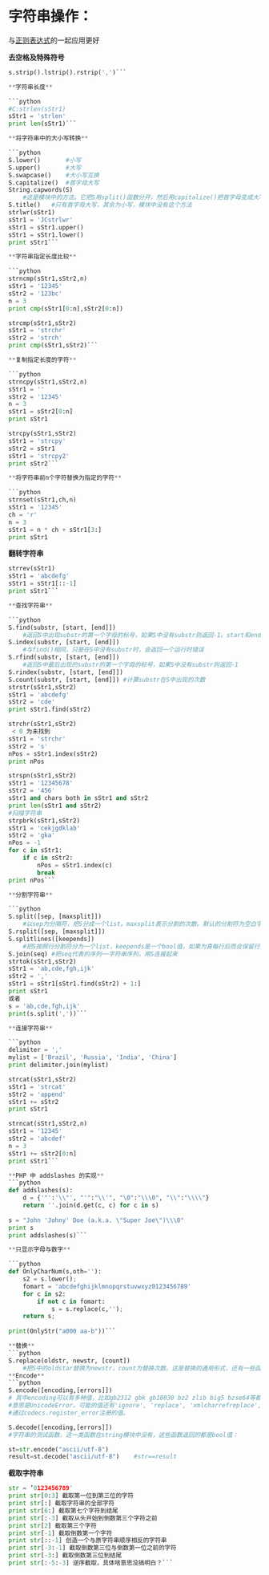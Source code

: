 # 字符串操作：

与[正则表达式](re.md)的一起应用更好

**去空格及特殊符号**

```python
s.strip().lstrip().rstrip(',')```

**字符串长度**

```python
#C:strlen(sStr1)
sStr1 = 'strlen'
print len(sStr1)```

**将字符串中的大小写转换**

```python
S.lower()       #小写
S.upper()       #大写
S.swapcase()    #大小写互换
S.capitalize()  #首字母大写
String.capwords(S)
    #这是模块中的方法。它把S用split()函数分开，然后用capitalize()把首字母变成大写，最后用join()合并到一起
S.title()   #只有首字母大写，其余为小写，模块中没有这个方法 
strlwr(sStr1)
sStr1 = 'JCstrlwr'
sStr1 = sStr1.upper()
sStr1 = sStr1.lower()
print sStr1```

**字符串指定长度比较**

```python
strncmp(sStr1,sStr2,n)
sStr1 = '12345'
sStr2 = '123bc'
n = 3
print cmp(sStr1[0:n],sStr2[0:n])

strcmp(sStr1,sStr2)
sStr1 = 'strchr'
sStr2 = 'strch'
print cmp(sStr1,sStr2)```

**复制指定长度的字符**

```python
strncpy(sStr1,sStr2,n)
sStr1 = ''
sStr2 = '12345'
n = 3
sStr1 = sStr2[0:n]
print sStr1

strcpy(sStr1,sStr2)
sStr1 = 'strcpy'
sStr2 = sStr1
sStr1 = 'strcpy2'
print sStr2```

**将字符串前n个字符替换为指定的字符**

```python
strnset(sStr1,ch,n)
sStr1 = '12345'
ch = 'r'
n = 3
sStr1 = n * ch + sStr1[3:]
print sStr1
```


**翻转字符串**

```python
strrev(sStr1)
sStr1 = 'abcdefg'
sStr1 = sStr1[::-1]
print sStr1```

**查找字符串**

```python
S.find(substr, [start, [end]])
    #返回S中出现substr的第一个字母的标号，如果S中没有substr则返回-1。start和end为范围
S.index(substr, [start, [end]])
    #与find()相同，只是在S中没有substr时，会返回一个运行时错误
S.rfind(substr, [start, [end]])
    #返回S中最后出现的substr的第一个字母的标号，如果S中没有substr则返回-1
S.rindex(substr, [start, [end]])
S.count(substr, [start, [end]]) #计算substr在S中出现的次数 
strstr(sStr1,sStr2)
sStr1 = 'abcdefg'
sStr2 = 'cde'
print sStr1.find(sStr2)

strchr(sStr1,sStr2) 
 < 0 为未找到
sStr1 = 'strchr'
sStr2 = 's'
nPos = sStr1.index(sStr2)
print nPos

strspn(sStr1,sStr2)
sStr1 = '12345678'
sStr2 = '456'
sStr1 and chars both in sStr1 and sStr2
print len(sStr1 and sStr2)
#扫描字符串
strpbrk(sStr1,sStr2)
sStr1 = 'cekjgdklab'
sStr2 = 'gka'
nPos = -1
for c in sStr1:
    if c in sStr2:
        nPos = sStr1.index(c)
        break
print nPos```

**分割字符串**

```python
S.split([sep, [maxsplit]])
    #以sep为分隔符，把S分成一个list。maxsplit表示分割的次数。默认的分割符为空白字符
S.rsplit([sep, [maxsplit]])
S.splitlines([keepends])
    #把S按照行分割符分为一个list，keepends是一个bool值，如果为真每行后而会保留行分割符。
S.join(seq) #把seq代表的序列──字符串序列，用S连接起来 
strtok(sStr1,sStr2)
sStr1 = 'ab,cde,fgh,ijk'
sStr2 = ','
sStr1 = sStr1[sStr1.find(sStr2) + 1:]
print sStr1
或者
s = 'ab,cde,fgh,ijk'
print(s.split(','))```

**连接字符串**

```python
delimiter = ','
mylist = ['Brazil', 'Russia', 'India', 'China']
print delimiter.join(mylist)

strcat(sStr1,sStr2)
sStr1 = 'strcat'
sStr2 = 'append'
sStr1 += sStr2
print sStr1

strncat(sStr1,sStr2,n)
sStr1 = '12345'
sStr2 = 'abcdef'
n = 3
sStr1 += sStr2[0:n]
print sStr1```

**PHP 中 addslashes 的实现**
```python
def addslashes(s):
    d = {'"':'\\"', "'":"\\'", "\0":"\\\0", "\\":"\\\\"}
    return ''.join(d.get(c, c) for c in s)
 
s = "John 'Johny' Doe (a.k.a. \"Super Joe\")\\\0"
print s
print addslashes(s)```

**只显示字母与数字**

```python
def OnlyCharNum(s,oth=''):
    s2 = s.lower();
    fomart = 'abcdefghijklmnopqrstuvwxyz0123456789'
    for c in s2:
        if not c in fomart:
            s = s.replace(c,'');
    return s;
    
print(OnlyStr("a000 aa-b"))```

**替换**
```python
S.replace(oldstr, newstr, [count])
    #把S中的oldstar替换为newstr，count为替换次数。这是替换的通用形式，还有一些函数进行特殊字符的替换 ```
**Encode**
```python
S.encode([encoding,[errors]])
# 其中encoding可以有多种值，比如gb2312 gbk gb18030 bz2 zlib big5 bzse64等都支持。errors默认值为"strict"，
#意思是UnicodeError。可能的值还有'ignore', 'replace', 'xmlcharrefreplace', 'backslashreplace' 和所有
#通过codecs.register_error注册的值。

S.decode([encoding,[errors]])
#字符串的测试函数，这一类函数在string模块中没有，这些函数返回的都是bool值： 

st=str.encode("ascii/utf-8")
result=st.decode("ascii/utf-8")    #str==result
```
**截取字符串**

```python
str = ’0123456789′ 
print str[0:3] 截取第一位到第三位的字符
print str[:] 截取字符串的全部字符
print str[6:] 截取第七个字符到结尾
print str[:-3] 截取从头开始到倒数第三个字符之前
print str[2] 截取第三个字符
print str[-1] 截取倒数第一个字符
print str[::-1] 创造一个与原字符串顺序相反的字符串
print str[-3:-1] 截取倒数第三位与倒数第一位之前的字符
print str[-3:] 截取倒数第三位到结尾
print str[:-5:-3] 逆序截取，具体啥意思没搞明白？```